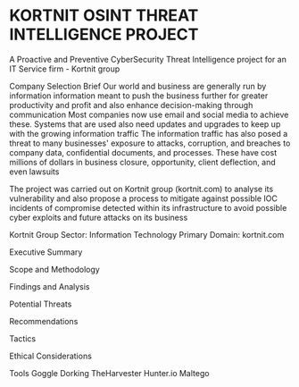 # KORTNIT OSINT THREAT INTELLIGENCE PROJECT
A Proactive and Preventive CyberSecurity Threat Intelligence project for an IT Service firm - Kortnit group


Company Selection Brief 
Our world and business are generally run by information
information meant to push the business further for greater productivity and profit 
and also enhance decision-making through communication 
Most companies now use email and social media to achieve these.
Systems that are used also need updates and upgrades to keep up with the growing information traffic
The information traffic has also posed a threat to many businesses' exposure to attacks, corruption, 
and breaches to company data, confidential documents, and processes.
These have cost millions of dollars in business closure, opportunity, client deflection, and even lawsuits 

The project was carried out on Kortnit group (kortnit.com) to analyse its vulnerability 
and also propose a process to mitigate against possible IOC incidents of compromise detected within its infrastructure 
to avoid possible cyber exploits and future attacks on its business

Kortnit Group
Sector: Information Technology
Primary Domain: kortnit.com

Executive Summary


Scope and Methodology

Findings and Analysis

Potential Threats


Recommendations

Tactics


Ethical Considerations




Tools
Goggle Dorking 
TheHarvester
Hunter.io
Maltego

